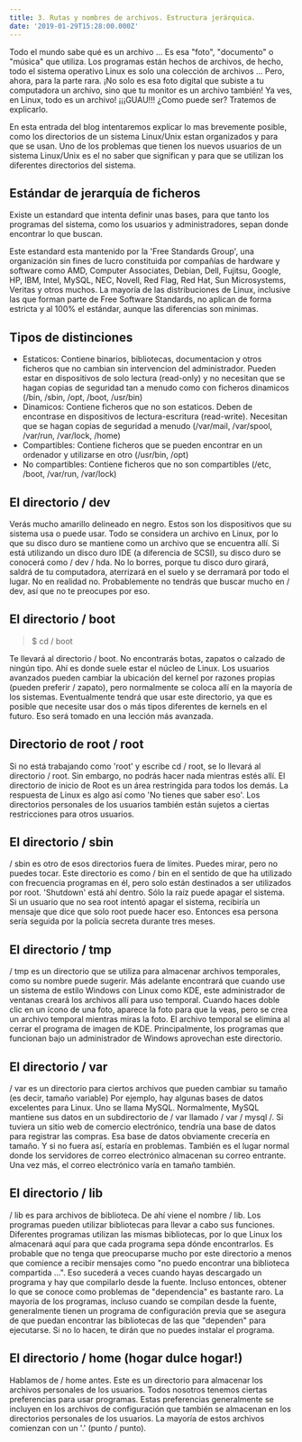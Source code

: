 ```yaml
---
title: 3. Rutas y nombres de archivos. Estructura jerárquica.
date: '2019-01-29T15:28:00.000Z'
---
```


Todo el mundo sabe qué es un archivo ... Es esa "foto", "documento" o "música" que utiliza. Los programas están hechos de archivos, de hecho, todo el sistema operativo Linux es solo una colección de archivos ... Pero, ahora, para la parte rara. ¡No solo es esa foto digital que subiste a tu computadora un archivo, sino que tu monitor es un archivo también! Ya ves, en Linux, todo es un archivo! ¡¡¡GUAU!!! ¿Como puede ser? Tratemos de explicarlo. 

En esta entrada del blog intentaremos explicar lo mas brevemente posible, como los directorios de un sistema Linux/Unix estan organizados y para que se usan. Uno de los problemas que tienen los nuevos usuarios de un sistema Linux/Unix es el no saber que significan y para que se utilizan los diferentes directorios del sistema.

## Estándar de jerarquía de ficheros

Existe un estandard que intenta definir unas bases, para que tanto los programas del sistema, como los usuarios y administradores, sepan donde encontrar lo que buscan.

Este estandard esta mantenido por la 'Free Standards Group', una organización sin fines de lucro constituida por compañías de hardware y software como AMD, Computer Associates, Debian, Dell, Fujitsu, Google, HP, IBM, Intel, MySQL, NEC, Novell, Red Flag, Red Hat, Sun Microsystems, Veritas y otros muchos. La mayoría de las distribuciones de Linux, inclusive las que forman parte de Free Software Standards, no aplican de forma estricta y al 100% el estándar, aunque las diferencias son minimas.

## Tipos de distinciones

- Estaticos: Contiene binarios, bibliotecas, documentacion y otros ficheros que no cambian sin intervencion del administrador. Pueden estar en dispositivos de solo lectura (read-only) y no necesitan que se hagan copias de seguridad tan a menudo como con ficheros dinamicos (/bin, /sbin, /opt, /boot, /usr/bin)
- Dinamicos: Contiene ficheros que no son estaticos. Deben de encontrase en dispositivos de lectura-escritura (read-write). Necesitan que se hagan copias de seguridad a menudo (/var/mail, /var/spool, /var/run, /var/lock, /home)
- Compartibles: Contiene ficheros que se pueden encontrar en un ordenador y utilizarse en otro (/usr/bin, /opt)
- No compartibles: Contiene ficheros que no son compartibles (/etc, /boot, /var/run, /var/lock)

## El directorio / dev 

Verás mucho amarillo delineado en negro. Estos son los dispositivos que su sistema usa o puede usar. Todo se considera un archivo en Linux, por lo que su disco duro se mantiene como un archivo que se encuentra allí. Si está utilizando un disco duro IDE (a diferencia de SCSI), su disco duro se conocerá como / dev / hda. No lo borres, porque tu disco duro girará, saldrá de tu computadora, aterrizará en el suelo y se derramará por todo el lugar. No en realidad no. Probablemente no tendrás que buscar mucho en / dev, así que no te preocupes por eso. 

## El directorio / boot 

> $ cd / boot

Te llevará al directorio / boot. No encontrarás botas, zapatos o calzado de ningún tipo. Ahí es donde suele estar el núcleo de Linux. Los usuarios avanzados pueden cambiar la ubicación del kernel por razones propias (pueden preferir / zapato), pero normalmente se coloca allí en la mayoría de los sistemas. Eventualmente tendrá que usar este directorio, ya que es posible que necesite usar dos o más tipos diferentes de kernels en el futuro. Eso será tomado en una lección más avanzada. 

## Directorio de root / root 

Si no está trabajando como 'root' y escribe cd / root, se lo llevará al directorio / root. Sin embargo, no podrás hacer nada mientras estés allí. El directorio de inicio de Root es un área restringida para todos los demás. La respuesta de Linux es algo así como 'No tienes que saber eso'. Los directorios personales de los usuarios también están sujetos a ciertas restricciones para otros usuarios. 

## El directorio / sbin 

/ sbin es otro de esos directorios fuera de límites. Puedes mirar, pero no puedes tocar. Este directorio es como / bin en el sentido de que ha utilizado con frecuencia programas en él, pero solo están destinados a ser utilizados por root. 'Shutdown' está ahí dentro. Sólo la raíz puede apagar el sistema. Si un usuario que no sea root intentó apagar el sistema, recibiría un mensaje que dice que solo root puede hacer eso. Entonces esa persona sería seguida por la policía secreta durante tres meses. 

## El directorio / tmp 

/ tmp es un directorio que se utiliza para almacenar archivos temporales, como su nombre puede sugerir. Más adelante encontrará que cuando use un sistema de estilo Windows con Linux como KDE, este administrador de ventanas creará los archivos allí para uso temporal. Cuando haces doble clic en un ícono de una foto, aparece la foto para que la veas, pero se crea un archivo temporal mientras miras la foto. El archivo temporal se elimina al cerrar el programa de imagen de KDE. Principalmente, los programas que funcionan bajo un administrador de Windows aprovechan este directorio. 

## El directorio / var 

/ var es un directorio para ciertos archivos que pueden cambiar su tamaño (es decir, tamaño variable) Por ejemplo, hay algunas bases de datos excelentes para Linux. Uno se llama MySQL. Normalmente, MySQL mantiene sus datos en un subdirectorio de / var llamado / var / mysql /. Si tuviera un sitio web de comercio electrónico, tendría una base de datos para registrar las compras. Esa base de datos obviamente crecería en tamaño. Y si no fuera así, estaría en problemas. También es el lugar normal donde los servidores de correo electrónico almacenan su correo entrante. Una vez más, el correo electrónico varía en tamaño también. 

## El directorio / lib 

/ lib es para archivos de biblioteca. De ahí viene el nombre / lib. Los programas pueden utilizar bibliotecas para llevar a cabo sus funciones. Diferentes programas utilizan las mismas bibliotecas, por lo que Linux los almacenará aquí para que cada programa sepa dónde encontrarlos. Es probable que no tenga que preocuparse mucho por este directorio a menos que comience a recibir mensajes como "no puedo encontrar una biblioteca compartida ...". Eso sucederá a veces cuando hayas descargado un programa y hay que compilarlo desde la fuente. Incluso entonces, obtener lo que se conoce como problemas de "dependencia" es bastante raro. La mayoría de los programas, incluso cuando se compilan desde la fuente, generalmente tienen un programa de configuración previa que se asegura de que puedan encontrar las bibliotecas de las que "dependen" para ejecutarse. Si no lo hacen, te dirán que no puedes instalar el programa. 

## El directorio / home (hogar dulce hogar!) 

Hablamos de / home antes. Este es un directorio para almacenar los archivos personales de los usuarios. Todos nosotros tenemos ciertas preferencias para usar programas. Estas preferencias generalmente se incluyen en los archivos de configuración que también se almacenan en los directorios personales de los usuarios. La mayoría de estos archivos comienzan con un '.' (punto / punto). 